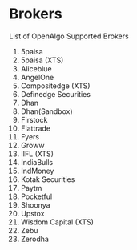 # Brokers

List of OpenAlgo Supported Brokers



1. 5paisa
2. 5paisa (XTS)
3. Aliceblue
4. AngelOne
5. Compositedge (XTS)
6. Definedge Securities
7. Dhan
8. Dhan(Sandbox)
9. Firstock
10. Flattrade
11. Fyers
12. Groww
13. IIFL (XTS)
14. IndiaBulls
15. IndMoney
16. Kotak Securities
17. Paytm
18. Pocketful
19. Shoonya
20. Upstox
21. Wisdom Capital (XTS)
22. Zebu&#x20;
23. Zerodha
